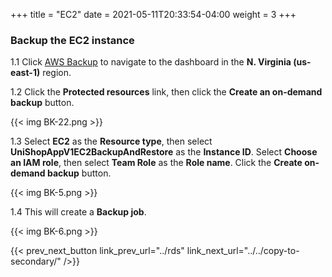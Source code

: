 +++
title = "EC2"
date =  2021-05-11T20:33:54-04:00
weight = 3
+++

### Backup the EC2 instance

1.1 Click [AWS Backup](https://us-east-1.console.aws.amazon.com/backup/home?region=us-east-1#/) to navigate to the dashboard in the **N. Virginia (us-east-1)** region.

1.2 Click the **Protected resources** link, then click the **Create an on-demand backup** button.

{{< img BK-22.png >}}

1.3 Select **EC2** as the **Resource type**, then select **UniShopAppV1EC2BackupAndRestore** as the **Instance ID**.  Select **Choose an IAM role**, then select **Team Role** as the **Role name**. Click the **Create on-demand backup** button.

{{< img BK-5.png >}}

1.4 This will create a **Backup job**.

{{< img BK-6.png >}}

{{< prev_next_button link_prev_url="../rds" link_next_url="../../copy-to-secondary/" />}}

